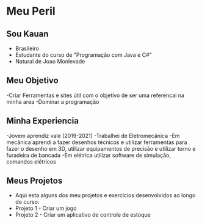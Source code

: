# Meu Peril

## Sou Kauan

* Brasileiro
* Estudante do curso de "Programação com Java e C#"
* Natural de Joao Monlevade



## Meu Objetivo

-Criar Ferramentas e sites útil com o objetivo de ser uma referencai na minha area
-Dominar a programação

## Minha Experiencia

-Jovem aprendiz vale (2019-2021)
-Trabalhei de Eletromecânica
-Em mecânica aprendi a fazer desenhos técnicos e utilizar ferramentas para fazer o desenho em 3D, utilizar equipamentos de precisão e utilizar torno e furadeira de bancada
-Em elétrica utilizar software de simulação, comandos elétricos



## Meus Projetos



* Aqui esta alguns dos meu projetos e exercícios desenvolvidos ao longo do curso:
* Projeto 1 - Criar um jogo
* Projeto 2 - Criar um aplicativo de controle de estoque
